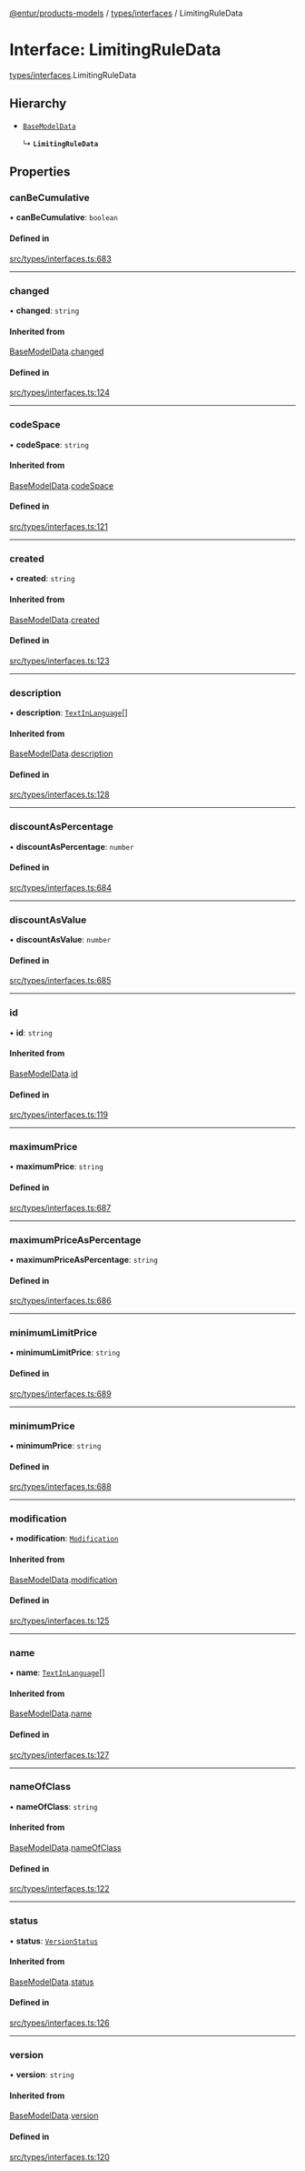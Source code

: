 [@entur/products-models](../README.md) / [types/interfaces](../modules/types_interfaces.md) / LimitingRuleData

# Interface: LimitingRuleData

[types/interfaces](../modules/types_interfaces.md).LimitingRuleData

## Hierarchy

- [`BaseModelData`](types_interfaces.BaseModelData.md)

  ↳ **`LimitingRuleData`**

## Properties

### canBeCumulative

• **canBeCumulative**: `boolean`

#### Defined in

[src/types/interfaces.ts:683](https://github.com/entur/products-models/blob/main/src/types/interfaces.ts#L683)

___

### changed

• **changed**: `string`

#### Inherited from

[BaseModelData](types_interfaces.BaseModelData.md).[changed](types_interfaces.BaseModelData.md#changed)

#### Defined in

[src/types/interfaces.ts:124](https://github.com/entur/products-models/blob/main/src/types/interfaces.ts#L124)

___

### codeSpace

• **codeSpace**: `string`

#### Inherited from

[BaseModelData](types_interfaces.BaseModelData.md).[codeSpace](types_interfaces.BaseModelData.md#codespace)

#### Defined in

[src/types/interfaces.ts:121](https://github.com/entur/products-models/blob/main/src/types/interfaces.ts#L121)

___

### created

• **created**: `string`

#### Inherited from

[BaseModelData](types_interfaces.BaseModelData.md).[created](types_interfaces.BaseModelData.md#created)

#### Defined in

[src/types/interfaces.ts:123](https://github.com/entur/products-models/blob/main/src/types/interfaces.ts#L123)

___

### description

• **description**: [`TextInLanguage`](../modules/types_types.md#textinlanguage)[]

#### Inherited from

[BaseModelData](types_interfaces.BaseModelData.md).[description](types_interfaces.BaseModelData.md#description)

#### Defined in

[src/types/interfaces.ts:128](https://github.com/entur/products-models/blob/main/src/types/interfaces.ts#L128)

___

### discountAsPercentage

• **discountAsPercentage**: `number`

#### Defined in

[src/types/interfaces.ts:684](https://github.com/entur/products-models/blob/main/src/types/interfaces.ts#L684)

___

### discountAsValue

• **discountAsValue**: `number`

#### Defined in

[src/types/interfaces.ts:685](https://github.com/entur/products-models/blob/main/src/types/interfaces.ts#L685)

___

### id

• **id**: `string`

#### Inherited from

[BaseModelData](types_interfaces.BaseModelData.md).[id](types_interfaces.BaseModelData.md#id)

#### Defined in

[src/types/interfaces.ts:119](https://github.com/entur/products-models/blob/main/src/types/interfaces.ts#L119)

___

### maximumPrice

• **maximumPrice**: `string`

#### Defined in

[src/types/interfaces.ts:687](https://github.com/entur/products-models/blob/main/src/types/interfaces.ts#L687)

___

### maximumPriceAsPercentage

• **maximumPriceAsPercentage**: `string`

#### Defined in

[src/types/interfaces.ts:686](https://github.com/entur/products-models/blob/main/src/types/interfaces.ts#L686)

___

### minimumLimitPrice

• **minimumLimitPrice**: `string`

#### Defined in

[src/types/interfaces.ts:689](https://github.com/entur/products-models/blob/main/src/types/interfaces.ts#L689)

___

### minimumPrice

• **minimumPrice**: `string`

#### Defined in

[src/types/interfaces.ts:688](https://github.com/entur/products-models/blob/main/src/types/interfaces.ts#L688)

___

### modification

• **modification**: [`Modification`](../enums/types_enums.Modification.md)

#### Inherited from

[BaseModelData](types_interfaces.BaseModelData.md).[modification](types_interfaces.BaseModelData.md#modification)

#### Defined in

[src/types/interfaces.ts:125](https://github.com/entur/products-models/blob/main/src/types/interfaces.ts#L125)

___

### name

• **name**: [`TextInLanguage`](../modules/types_types.md#textinlanguage)[]

#### Inherited from

[BaseModelData](types_interfaces.BaseModelData.md).[name](types_interfaces.BaseModelData.md#name)

#### Defined in

[src/types/interfaces.ts:127](https://github.com/entur/products-models/blob/main/src/types/interfaces.ts#L127)

___

### nameOfClass

• **nameOfClass**: `string`

#### Inherited from

[BaseModelData](types_interfaces.BaseModelData.md).[nameOfClass](types_interfaces.BaseModelData.md#nameofclass)

#### Defined in

[src/types/interfaces.ts:122](https://github.com/entur/products-models/blob/main/src/types/interfaces.ts#L122)

___

### status

• **status**: [`VersionStatus`](../enums/types_enums.VersionStatus.md)

#### Inherited from

[BaseModelData](types_interfaces.BaseModelData.md).[status](types_interfaces.BaseModelData.md#status)

#### Defined in

[src/types/interfaces.ts:126](https://github.com/entur/products-models/blob/main/src/types/interfaces.ts#L126)

___

### version

• **version**: `string`

#### Inherited from

[BaseModelData](types_interfaces.BaseModelData.md).[version](types_interfaces.BaseModelData.md#version)

#### Defined in

[src/types/interfaces.ts:120](https://github.com/entur/products-models/blob/main/src/types/interfaces.ts#L120)
